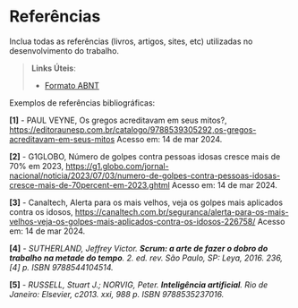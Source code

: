 # Referências

Inclua todas as referências (livros, artigos, sites, etc) utilizadas no desenvolvimento do trabalho.

> **Links Úteis**:
> - [Formato ABNT](https://www.normastecnicas.com/referencias/)

Exemplos de referências bibliográficas:

**[1]** - PAUL VEYNE, Os gregos acreditavam em seus mitos?, https://editoraunesp.com.br/catalogo/9788539305292,os-gregos-acreditavam-em-seus-mitos Acesso em: 14 de mar 2024.

**[2]** - G1GLOBO, Número de golpes contra pessoas idosas cresce mais de 70% em 2023, https://g1.globo.com/jornal-nacional/noticia/2023/07/03/numero-de-golpes-contra-pessoas-idosas-cresce-mais-de-70percent-em-2023.ghtml Acesso em: 14 de mar 2024.

**[3]** - Canaltech, Alerta para os mais velhos, veja os golpes mais aplicados contra os idosos, https://canaltech.com.br/seguranca/alerta-para-os-mais-velhos-veja-os-golpes-mais-aplicados-contra-os-idosos-226758/ Acesso em: 14 de mar 2024.

**[4]** - _SUTHERLAND, Jeffrey Victor. **Scrum: a arte de fazer o dobro do trabalho na metade do tempo**. 2. ed. rev. São Paulo, SP: Leya, 2016. 236, [4] p. ISBN 9788544104514._

**[5]** - _RUSSELL, Stuart J.; NORVIG, Peter. **Inteligência artificial**. Rio de Janeiro: Elsevier, c2013. xxi, 988 p. ISBN 9788535237016._

